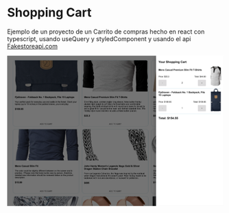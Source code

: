 # Shopping Cart

Ejemplo de un proyecto de un Carrito de compras hecho en react con typescript, usando useQuery y styledComponent y usando el api 
[Fakestoreapi.com](https://fakestoreapi.com)

![alt text](https://github.com/jperaza1/shopping-cart/blob/main/src/assets/img/Screen%20Shot%202021-02-17%20at%2013.17.22.png)
